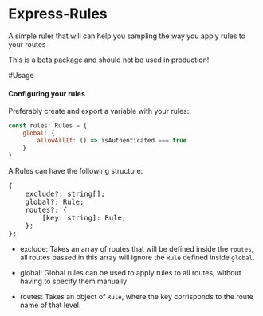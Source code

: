 # Express-Rules
A simple ruler that will can help you sampling the way you apply rules to your routes <br />

This is a beta package and should not be used in production!

#Usage

#### Configuring your rules
Preferably create and export a variable with your rules:
```javascript
const rules: Rules = {
	global: {
		allowAllIf: () => isAuthenticated === true
	}
}
```

A Rules can have the following structure:
<pre>
{
    exclude?: string[];
    global?: Rule;
    routes?: {
        [key: string]: Rule;
    };
};
</pre>

- exclude: Takes an array of routes that will be defined inside the `routes`, all routes passed in this array will ignore the `Rule` defined inside `global`.

- global: Global rules can be used to apply rules to all routes, without having to specify them manually

- routes: Takes an object of `Rule`, where the key corrisponds to the route name of that level.

